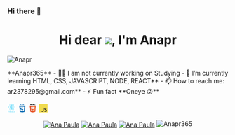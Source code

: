 ### Hi there 👋

<h1 align="center">Hi dear <img src="https://raw.githubusercontent.com/kaueMarques/kaueMarques/master/hi.gif" width="30px">, I'm Anapr</h1>
<p align="left"> <img src="https://komarev.com/ghpvc/?username=maykbrito" alt="Anapr" /> </p>
**Anapr365**
- 👩‍💻 I am not currently working on Studying
 - 🌱 I’m currently learning  HTML, CSS, JAVASCRIPT, NODE, REACT**
- 📫 How to reach me:  ar2378295@gmail.com**
- ⚡ Fun fact **Oneye 😜**
 <p align="left">
 <img src="https://raw.githubusercontent.com/devicons/devicon/master/icons/react/react-original-wordmark.svg" alt="react" width="20" height="20"/>
<img src="https://raw.githubusercontent.com/devicons/devicon/master/icons/css3/css3-plain-wordmark.svg" alt="css3"  width="20" height="20"/>
<img src="https://raw.githubusercontent.com/devicons/devicon/master/icons/html5/html5-original-wordmark.svg" alt="html5"  width="20" height="20"/>
<img src="https://raw.githubusercontent.com/devicons/devicon/master/icons/javascript/javascript-original.svg" alt="javascript" width="20" height="20"/>
</p>

<p align="center">
<a href="https://twitter.com/anapaul69840348" target="blank"><img align="center" src="https://cdn.jsdelivr.net/npm/simple-icons@3.0.1/icons/twitter.svg" alt="Ana Paula" height="20" width="20" /></a>
<a href="https://www.linkedin.com/in/ana-paula-rosa-793b821b9/" target="blank"><img align="center" src="https://cdn.jsdelivr.net/npm/simple-icons@3.0.1/icons/linkedin.svg" alt="Ana Paula" height="20" width="20" /></a>
<a href="https://www.facebook.com/profile.php?id=100007080397918" target="blank"><img align="center" src="https://cdn.jsdelivr.net/npm/simple-icons@3.0.1/icons/facebook.svg" alt="Ana Paula" height="20" width="20" /></a>
 <img src="https://github-readme-stats.vercel.app/api?username=Anapr365&show_icons=true" alt="Anapr365"/> 

</p>

<!--
**maykbrito/maykbrito** is a ✨ _special_ ✨ repository because its `README.md` (this file) appears on your GitHub profile.

Here are some ideas to get you started:

- 🔭 I’m currently working on ...
- 🌱 I’m currently learning ...
- 👯 I’m looking to collaborate on ...
- 🤔 I’m looking for help with ...
- 💬 Ask me about ...
- 📫 How to reach me: ...
- 😄 Pronouns: ...
- ⚡ Fun fact: ...
-->

